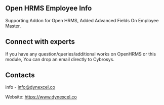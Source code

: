Open HRMS Employee Info
-----------------------
Supporting Addon for Open HRMS, Added Advanced Fields On Employee Master.

Connect with experts
--------------------

If you have any question/queries/additional works on OpenHRMS or this module, You can drop an email directly to Cybrosys.

Contacts
--------
info - info@dynexcel.co


Website:
https://www.dynexcel.co
